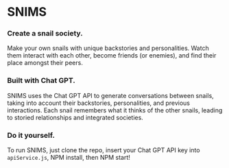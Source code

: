 # SNIMS

### Create a snail society.

Make your own snails with unique backstories and personalities. Watch them interact with each other, become friends (or enemies), and find their place amongst their peers. 

### Built with Chat GPT.

SNIMS uses the Chat GPT API to generate conversations between snails, taking into account their backstories, personalities, and previous interactions. Each snail remembers what it thinks of the other snails, leading to storied relationships and integrated societies. 

### Do it yourself.

To run SNIMS, just clone the repo, insert your Chat GPT API key into `apiService.js`, NPM install, then NPM start! 
